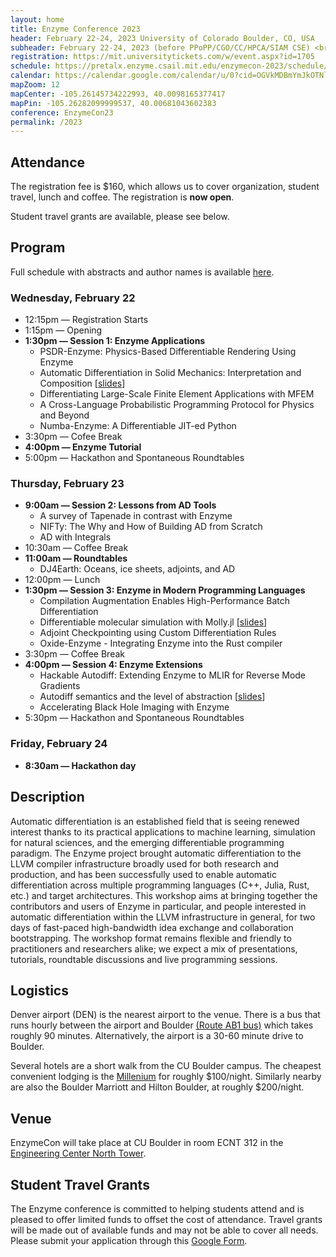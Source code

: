 ```yaml
---
layout: home
title: Enzyme Conference 2023
header: February 22-24, 2023 University of Colorado Boulder, CO, USA
subheader: February 22-24, 2023 (before PPoPP/CGO/CC/HPCA/SIAM CSE) <br> University of Colorado Boulder, CO, USA
registration: https://mit.universitytickets.com/w/event.aspx?id=1705
schedule: https://pretalx.enzyme.csail.mit.edu/enzymecon-2023/schedule/
calendar: https://calendar.google.com/calendar/u/0?cid=OGVkMDBmYmJkOTNlNGM2MWVlZTBlNDk2MzRhYzEzZTc4MjM0NTY2NzI4NjdiYjE5ZTNmYjM3OTY5NjU0MzIwZEBncm91cC5jYWxlbmRhci5nb29nbGUuY29t
mapZoom: 12
mapCenter: -105.26145734222993, 40.0098165377417
mapPin: -105.26282099999537, 40.00681043602383
conference: EnzymeCon23
permalink: /2023
---
```


## Attendance

The registration fee is $160, which allows us to cover organization, student travel, lunch and coffee. The registration is **now open**.

Student travel grants are available, please see below.

## Program

Full schedule with abstracts and author names is available [here](https://pretalx.enzyme.csail.mit.edu/enzymecon-2023/schedule/).

### Wednesday, February 22

- 12:15pm — Registration Starts
- 1:15pm — Opening
- **1:30pm — Session 1: Enzyme Applications**
  - PSDR-Enzyme: Physics-Based Differentiable Rendering Using Enzyme
  - Automatic Differentiation in Solid Mechanics: Interpretation and Composition
    [[slides](https://enzyme.mit.edu/conference/assets/LeilaGhaffari_EnzymeCon2023.pdf)]
  - Differentiating Large-Scale Finite Element Applications with MFEM
  - A Cross-Language Probabilistic Programming Protocol for Physics and Beyond
  - Numba-Enzyme: A Differentiable JIT-ed Python
- 3:30pm — Cofee Break
- **4:00pm — Enzyme Tutorial**
- 5:00pm — Hackathon and Spontaneous Roundtables

### Thursday, February 23

- **9:00am — Session 2: Lessons from AD Tools**
  - A survey of Tapenade in contrast with Enzyme
  - NIFTy: The Why and How of Building AD from Scratch
  - AD with Integrals
- 10:30am — Coffee Break
- **11:00am — Roundtables**
  - DJ4Earth: Oceans, ice sheets, adjoints, and AD
- 12:00pm — Lunch
- **1:30pm — Session 3: Enzyme in Modern Programming Languages**
  - Compilation Augmentation Enables High-Performance Batch Differentiation
  - Differentiable molecular simulation with Molly.jl
    [[slides](https://enzyme.mit.edu/conference/assets/JoeGreener_EnzymeCon2023.pdf)]
  - Adjoint Checkpointing using Custom Differentiation Rules
  - Oxide-Enzyme - Integrating Enzyme into the Rust compiler
- 3:30pm — Coffee Break
- **4:00pm — Session 4: Enzyme Extensions**
  - Hackable Autodiff: Extending Enzyme to MLIR for Reverse Mode Gradients
  - Autodiff semantics and the level of abstraction
    [[slides](https://enzyme.mit.edu/conference/assets/JanHueckelheim_EnzymeCon2023.pdf)]
  - Accelerating Black Hole Imaging with Enzyme
 - 5:30pm — Hackathon and Spontaneous Roundtables

### Friday, February 24

- **8:30am — Hackathon day**

## Description

Automatic differentiation is an established field that is seeing renewed interest thanks to its practical applications to machine learning, simulation for natural sciences, and the emerging differentiable programming paradigm. The Enzyme project brought automatic differentiation to the LLVM compiler infrastructure broadly used for both research and production, and has been successfully used to enable automatic differentiation across multiple programming languages (C++, Julia, Rust, etc.) and target architectures. This workshop aims at bringing together the contributors and users of Enzyme in particular, and people interested in automatic differentiation within the LLVM infrastructure in general, for two days of fast-paced high-bandwidth idea exchange and collaboration bootstrapping. The workshop format remains flexible and friendly to practitioners and researchers alike; we expect a mix of presentations, tutorials, roundtable discussions and live programming sessions.

## Logistics

Denver airport (DEN) is the nearest airport to the venue. There is a bus that runs hourly between the airport and Boulder [(Route AB1 bus)](https://www.rtd-denver.com/app/route/AB/schedule?direction=westbound) which takes roughly 90 minutes. Alternatively, the airport is a 30-60 minute drive to Boulder.

Several hotels are a short walk from the CU Boulder campus. The cheapest convenient lodging is the [Millenium](https://www.millenniumhotels.com/en/boulder/millennium-harvest-house-boulder/) for roughly $100/night. Similarly nearby are also the Boulder Marriott and Hilton Boulder, at roughly $200/night.

## Venue

EnzymeCon will take place at CU Boulder in room ECNT 312 in the [Engineering Center North Tower](https://www.colorado.edu/map/?id=336#!m/432495).

## Student Travel Grants

The Enzyme conference is committed to helping students attend and is pleased to offer limited funds to offset the cost of attendance. Travel grants will be made out of available funds and may not be able to cover all needs. Please submit your application through this [Google Form](https://docs.google.com/forms/d/e/1FAIpQLSfxlNIlVXVLYbFNnB00FQ-DBPh2aD4kbW0zX43rolFRgphfXg/viewform?usp=sf_link).
